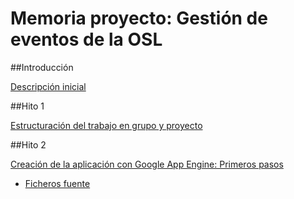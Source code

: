 # Memoria proyecto: Gestión de eventos de la OSL

##Introducción

[Descripción inicial](https://github.com/miguelfabre/Proyecto/blob/master/README.md)

##Hito 1

[Estructuración del trabajo en grupo y proyecto](https://github.com/miguelfabre/Proyecto/tree/master/Hito1/documentacion.md)

##Hito 2

[Creación de la aplicación con Google App Engine: Primeros pasos](https://github.com/miguelfabre/Proyecto/blob/master/Hito%202/documentacion-helloworld.md)
 
* [Ficheros fuente](https://github.com/miguelfabre/Proyecto/tree/master/Hito%202/fuentes)
